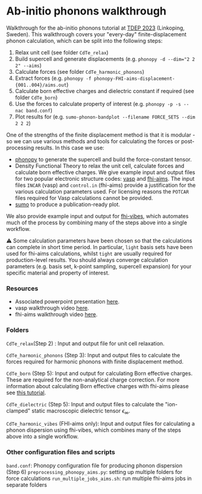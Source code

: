 # Ab-initio phonons walkthrough

Walkthrough for the ab-initio phonons tutorial at [TDEP 2023](https://liu.se/en/research/tdep2023) (Linkoping, Sweden). This walkthrough covers your "every-day" finite-displacement phonon calculation, which can be split into the following steps:

1. Relax unit cell (see folder `CdTe_relax`)
2. Build supercell and generate displacements (e.g. `phonopy -d --dim="2 2 2" --aims`)
3. Calculate forces (see folder `CdTe_harmonic_phonons`)
4. Extract forces (e.g. `phonopy -f phonopy-FHI-aims-displacement-{001..004}/aims.out`)
5. Calculate born effective charges and dielectric constant if required (see folder `CdTe_born`)
6. Use the forces to calculate property of interest (e.g. `phonopy -p -s --nac band.conf`)
7. Plot results for  (e.g. `sumo-phonon-bandplot --filename FORCE_SETS --dim 2 2 2`)

One of the strengths of the finite displacement method is that it is modular - so we can use various methods and tools for calculating the forces or post-processing results. In this case we use:
- [phonopy](https://phonopy.github.io/phonopy/) to generate the supercell and build the force-constant tensor.
- Density Functional Theory to relax the unit cell, calculate forces and calculate born effective charges. We give example input and output files for two popular electronic structure codes: [vasp](https://www.vasp.at/) and [fhi-aims](https://fhi-aims.org/). The input files `INCAR` (vasp) and `control.in` (fhi-aims) provide a justification for the various calculation parameters used. For licensing reasons the `POTCAR` files required for Vasp calculations cannot be provided.
- [sumo](https://smtg-ucl.github.io/sumo/) to produce a publication-ready plot.

We also provide example input and output for [fhi-vibes](https://vibes-developers.gitlab.io/vibes/), which automates much of the process by combining many of the steps above into a single workflow. 

⚠️ Some calculation parameters have been chosen so that the calculations can complete in short time period. In particular, `light` basis sets have been used for fhi-aims calculations, whilst `tight` are usually required for production-level results. You should always converge calculation parameters (e.g. basis set, k-point sampling, supercell expansion) for your specific material and property of interest.

### Resources

- Associated powerpoint presentation [here]().
- vasp walkthrough video [here]().
- fhi-aims walkthrough video [here]().

### Folders

`CdTe_relax`(Step 2) : Input and output file for unit cell relaxation.

`CdTe_harmonic_phonons` (Step 3): Input and output files to calculate the forces required for harmonic phonons with finite displacement method.

`CdTe_born` (Step 5): Input and output for calculating Born effective charges. These are required for the non-analytical charge correction. For more information about calculating Born effective charges with fhi-aims please see [this tutorial](https://fhi-aims-club.gitlab.io/tutorials/phonons-with-fhi-vibes/phonons/5_BEC/exercise-5/).

`CdTe_dielectric` (Step 5): Input and output files to calculate the "ion-clamped" static	macroscopic	dielectric tensor	$\epsilon_\infty$.

`CdTe_harmonic_vibes` (FHI-aims only): Input and output files for calculating a phonon dispersion using fhi-vibes, which combines many of the steps above into a single workflow.

### Other configuration files and scripts 

`band.conf`: Phonopy configuration file for producing phonon dispersion (Step 6)
`preprocessing_phonopy_aims.py`: setting up multiple folders for force calculations
`run_multiple_jobs_aims.sh`: run multiple fhi-aims jobs in separate folders
